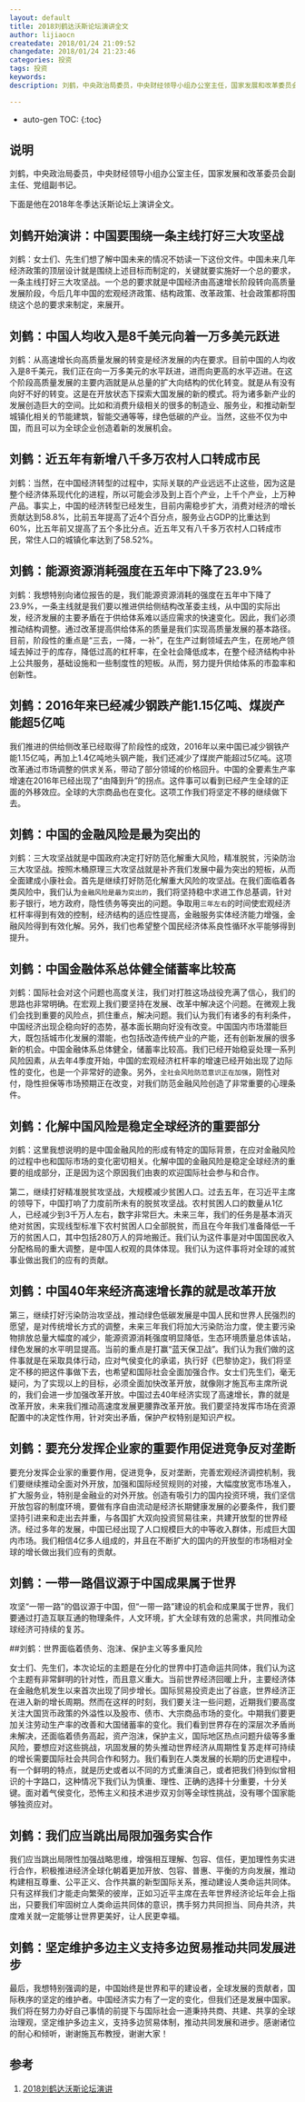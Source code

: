 ```yaml
---
layout: default
title: 2018刘鹤达沃斯论坛演讲全文
author: lijiaocn
createdate: 2018/01/24 21:09:52
changedate: 2018/01/24 21:23:46
categories: 投资
tags: 投资
keywords:
description: 刘鹤，中央政治局委员，中央财经领导小组办公室主任，国家发展和改革委员会副主任、党组副书记。

---
```


* auto-gen TOC:
{:toc}

## 说明

刘鹤，中央政治局委员，中央财经领导小组办公室主任，国家发展和改革委员会副主任、党组副书记。

下面是他在2018年冬季达沃斯论坛上演讲全文。

## 刘鹤开始演讲：中国要围绕一条主线打好三大攻坚战

刘鹤：女士们、先生们想了解中国未来的情况不妨读一下这份文件。中国未来几年经济政策的顶层设计就是围绕上述目标而制定的，关键就要实施好一个总的要求，一条主线打好三大攻坚战。一个总的要求就是中国经济由高速增长阶段转向高质量发展阶段，今后几年中国的宏观经济政策、结构政策、改革政策、社会政策都将围绕这个总的要求来制定，来展开。

## 刘鹤：中国人均收入是8千美元向着一万多美元跃进

刘鹤：从高速增长向高质量发展的转变是经济发展的内在要求。目前中国的人均收入是8千美元，我们正在向一万多美元的水平跃进，进而向更高的水平迈进。在这个阶段高质量发展的主要内涵就是从总量的扩大向结构的优化转变。就是从有没有向好不好的转变。这是在开放状态下探索大国发展的新的模式。将为诸多新产业的发展创造巨大的空间。比如和消费升级相关的很多的制造业、服务业，和推动新型城镇化相关的节能建筑，智能交通等等，绿色低碳的产业。当然，这些不仅为中国，而且可以为全球企业创造着新的发展机会。

## 刘鹤：近五年有新增八千多万农村人口转成市民

刘鹤：当然，在中国经济转型的过程中，实际关联的产业远远不止这些，因为这是整个经济体系现代化的进程，所以可能会涉及到上百个产业，上千个产业，上万种产品。事实上，中国的经济转型已经发生，目前内需稳步扩大，消费对经济的增长贡献达到58.8%，比前五年提高了近4个百分点，服务业占GDP的比重达到60%，比五年前又提高了五个多比分点。近五年又有八千多万农村人口转成市民，常住人口的城镇化率达到了58.52%。

## 刘鹤：能源资源消耗强度在五年中下降了23.9%

刘鹤：我想特别向诸位报告的是，我们能源资源消耗的强度在五年中下降了23.9%，一条主线就是我们要以推进供给侧结构改革委主线，从中国的实际出发，经济发展的主要矛盾在于供给体系难以适应需求的快速变化。因此，我们必须推动结构调整。通过改革提高供给体系的质量是我们实现高质量发展的基本路径。目前，阶段性的重点是“三去，一降，一补”，在生产过剩领域去产生，在房地产领域去掉过于的库存，降低过高的杠杆率，在全社会降低成本，在整个经济结构中补上公共服务，基础设施和一些制度性的短板。从而，努力提升供给体系的市盈率和创新性。

## 刘鹤：2016年来已经减少钢跌产能1.15亿吨、煤炭产能超5亿吨

我们推进的供给侧改革已经取得了阶段性的成效，2016年以来中国已减少钢铁产能1.15亿吨，再加上1.4亿吨地头钢产能，我们还减少了煤炭产能超过5亿吨。这项改革通过市场调整的供求关系，带动了部分领域的价格回升。中国的全要素生产率增速在2016年已经出现了“由降到升”的拐点。这件事可以看到已经产生全球的正面的外移效应。全球的大宗商品也在变化。这项工作我们将坚定不移的继续做下去。

## 刘鹤：中国的金融风险是最为突出的

刘鹤：三大攻坚战就是中国政府决定打好防范化解重大风险，精准脱贫，污染防治三大攻坚战。按照木桶原理三大攻坚战就是补齐我们发展中最为突出的短板，从而全面建成小康社会。首先是继续打好防范化解重大风险的攻坚战。在我们面临着各类风险中，我们认为`金融风险是最为突出的`，我们将坚持稳中求进工作总基调，针对影子银行，地方政府，隐性债务等突出的问题。争取用`三年左右`的时间使宏观经济杠杆率得到有效的控制，经济结构的适应性提高，金融服务实体经济能力增强，金融风险得到有效化解。另外，我们也希望整个国民经济体系良性循环水平能够得到提升。

## 刘鹤：中国金融体系总体健全储蓄率比较高

刘鹤：国际社会对这个问题也高度关注，我们对打胜这场战役充满了信心，我们的思路也非常明确。在宏观上我们要坚持在发展、改革中解决这个问题。在微观上我们会找到重要的风险点，抓住重点，解决问题。我们认为我们有诸多的有利条件，中国经济出现企稳向好的态势，基本面长期向好没有改变。中国国内市场潜能巨大，既包括城市化发展的潜能，也包括改造传统产业的产能，还有创新发展的很多新的机会。中国金融体系总体健全，储蓄率比较高。我们已经开始稳妥处理一系列风险因素，从去年4季度开始，中国的宏观经济杠杆率的增速已经开始出现了边际性的变化，也是一个非常好的迹象。另外，`全社会风险防范意识正在加强`，刚性对付，隐性担保等市场预期正在改变，对我们防范金融风险创造了非常重要的心理条件。

## 刘鹤：化解中国风险是稳定全球经济的重要部分

刘鹤：这里我想说明的是中国金融风险的形成有特定的国际背景，在应对金融风险的过程中也和国际市场的变化密切相关。化解中国的金融风险是稳定全球经济的重要的组成部分，正是因为这个原因我们由衷的欢迎国际社会参与和合作。

第二，继续打好精准脱贫攻坚战，大规模减少贫困人口。过去五年，在习近平主席的领导下，中国打响了力度前所未有的脱贫攻坚战。农村贫困人口的数量从1亿人，已经减少到3千万人左右，数字非常巨大。未来三年，我们的任务是基本消灭绝对贫困，实现线型标准下农村贫困人口全部脱贫，而且在今年我们准备降低一千万的贫困人口，其中包括280万人的异地搬迁。我们认为这件事是对中国国民收入分配格局的重大调整，是中国人权观的具体体现。我们认为这件事将对全球的减贫事业做出我们的应有的贡献。

## 刘鹤：中国40年来经济高速增长靠的就是改革开放

第三，继续打好污染防治攻坚战，推动绿色低碳发展是中国人民和世界人民强烈的愿望，是对传统增长方式的调整，未来三年我们将加大污染防治力度，使主要污染物排放总量大幅度的减少，能源资源消耗强度明显降低，生态环境质量总体该站，绿色发展的水平明显提高。当前的重点是打赢“蓝天保卫战”。我们认为我们做的这件事就是在采取具体行动，应对气侯变化的承诺，执行好《巴黎协定》，我们将坚定不移的把这件事做下去，也希望和国际社会全面加强合作。女士们先生们，毫无疑问，为了实现以上的目标，必须全面加快改革开放，就像刚才施瓦布主席所说的，我们会进一步加强改革开放。中国过去40年经济实现了高速增长，靠的就是改革开放，未来我们推动高速度发展更腰靠改革开放。我们要坚持发挥市场在资源配置中的决定性作用，针对突出矛盾，保护产权特别是知识产权。

## 刘鹤：要充分发挥企业家的重要作用促进竞争反对垄断

要充分发挥企业家的重要作用，促进竞争，反对垄断，完善宏观经济调控机制，我们要继续推动全面对外开放，加强和国际经贸规则的对接，大幅度放宽市场准入，扩大服务业，特别是金融业的对外开放。创造有吸引力的国内投资环境，我们坚信开放包容的制度环境，要做有序自由流动是经济长期健康发展的必要条件，我们要坚持引进来和走出去并重，与各国扩大双向投资贸易往来，共建开放型的世界经济。经过多年的发展，中国已经出现了人口规模巨大的中等收入群体，形成巨大国内市场。我们相信4亿多人组成的，并且在不断扩大的国内的开放型的市场相对全球的增长做出我们应有的贡献。

## 刘鹤：一带一路倡议源于中国成果属于世界

攻坚“一带一路”的倡议源于中国，但“一带一路”建设的机会和成果属于世界，我们要通过打造互联互通的物理条件，人文环境，扩大全球有效的总需求，共同推动全球经济可持续的复苏。

##刘鹤：世界面临着债务、泡沫、保护主义等多重风险

女士们、先生们，本次论坛的主题是在分化的世界中打造命运共同体，我们认为这个主题有非常鲜明的针对性，而且意义重大。当前世界经济回暖上升，主要经济体在金融危机发生以来首次出现了同步增长。国际贸易投资走出了谷底，世界经济正在进入新的增长周期。然而在这样的时刻，我们要关注一些问题，近期我们要高度关注大国货币政策的外溢性以及股市、债市、大宗商品市场的变化。中期我们要更加关注劳动生产率的改善和大国储蓄率的变化。我们看到世界存在的深层次矛盾尚未解决，还面临着债务高起，资产泡沫，保护主义，国际地区热点问题升级等多重风险，要想应对这些挑战，巩固发展的势头推动世界经济从周期性复苏走样可持续的增长需要国际社会共同合作和努力。我们看到在人类发展的长期的历史进程中，有一个鲜明的特点，就是历史或者以不同的方式重演自己，或者把我们待到似曾相识的十字路口，这种情况下我们认为慎重、理性、正确的选择十分重要，十分关键。面对着气侯变化，恐怖主义和技术进步双刃剑等全球性挑战，没有哪个国家能够独资应对。

## 刘鹤：我们应当跳出局限加强务实合作

我们应当跳出局限性加强战略思维，增强相互理解、包容、信任，更加理性务实进行合作，积极推进经济全球化朝着更加开放、包容、普惠、平衡的方向发展，推动构建相互尊重、公平正义、合作共赢的新型国际关系，推动建设人类命运共同体。只有这样我们才能走向繁荣的彼岸，正如习近平主席在去年世界经济论坛年会上指出，只要我们牢固树立人类命运共同体的意识，携手努力共同担当、同舟共济，共度难关就一定能够让世界更美好，让人民更幸福。

## 刘鹤：坚定维护多边主义支持多边贸易推动共同发展进步

最后，我想特别强调的是，中国始终是世界和平的建设者，全球发展的贡献者，国际秩序的坚定的维护者。中国经济实力有了一定的变化，但我们还是发展中国家。我们将在努力办好自己事情的前提下与国际社会一道秉持共商、共建、共享的全球治理观，坚定维护多边主义，支持多边贸易体制，推动共同发展和进步。感谢诸位的耐心和倾听，谢谢施瓦布教授，谢谢大家！

## 参考

1. [2018刘鹤达沃斯论坛演讲][1]

[1]: http://news.ifeng.com/a/20180124/55431874_0.shtml "2018刘鹤达沃斯论坛演讲" 
